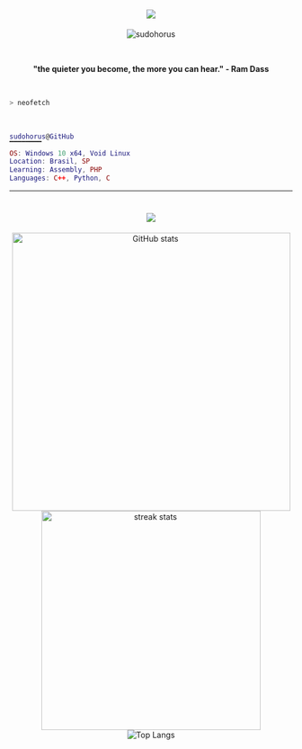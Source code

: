 <h1 align="center">
    <img src="https://readme-typing-svg.herokuapp.com/?font=Righteous&color=FFFFFF&size=35&center=true&vCenter=true&width=500&height=70&duration=4000&lines=Hi!+👋;+I'm+Horus!;" />
</h1>

<p align="center">
  <img src="https://komarev.com/ghpvc/?username=sudohorus&label=Profile%20views&color=blueviolet&style=flat" alt="sudohorus" />
</p>
<br>

<p align="center">
  <strong>"the quieter you become, the more you can hear." - Ram Dass</strong>
</p>
<br>

```zsh
> neofetch
```
<br>


```lua
sudohorus@GitHub
▔▔▔▔▔▔▔▔
OS: Windows 10 x64, Void Linux 
Location: Brasil, SP
Learning: Assembly, PHP
Languages: C++, Python, C
```

<hr>
<h1 align="center">
    <img src="https://readme-typing-svg.herokuapp.com/?font=Righteous&color=FFFFFF&size=35&center=true&vCenter=true&width=500&height=70&duration=4000&lines=ActivityStats;" />
</h1>

<div align="center">
  <img src="https://github-readme-stats.vercel.app/api?username=sudohorus&show_icons=true&theme=omni&hide_border=true" alt="GitHub stats" width="495px">
  <br>
  <img width=390 src="https://github-readme-streak-stats-salesp07.vercel.app/?user=sudohorus&count_private=true&theme=omni&hide_border=true&layout=compact" alt="streak stats"/>
  <br>
  <img src="https://github-readme-stats.vercel.app/api/wakatime?username=sudohorus&theme=omni&hide_border=true&layout=compact" alt="Top Langs">
</div>

<!--

<p align="center">
  <img src="https://github-readme-stats.vercel.app/api/wakatime?username=sudohorus&hide_border=true&theme=radical&layout=compact" />
</p>

-->




